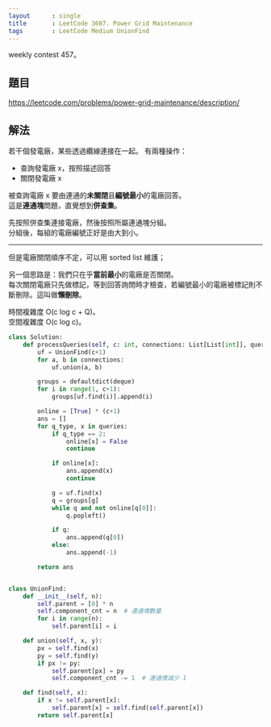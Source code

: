```yaml
---
layout      : single
title       : LeetCode 3607. Power Grid Maintenance
tags        : LeetCode Medium UnionFind
---
```

weekly contest 457。

## 題目

<https://leetcode.com/problems/power-grid-maintenance/description/>

## 解法

若干個發電廠，某些透過纜線連接在一起。
有兩種操作：  

- 查詢發電廠 x，按照描述回答  
- 關閉發電廠 x  

被查詢電廠 x 要由連通的**未關閉**且**編號最小**的電廠回答。  
這是**連通塊**問題，直覺想到**併查集**。  

先按照併查集連接電廠，然後按照所屬連通塊分組。  
分組後，每組的電廠編號正好是由大到小。  

---

但是電廠關閉順序不定，可以用 sorted list 維護；  

另一個思路是：我們只在乎**當前最小**的電廠是否關閉。  
每次關閉電廠只先做標記，等到回答詢問時才檢查，若編號最小的電廠被標記則不斷刪除。這叫做**懶刪除**。  

時間複雜度 O(c log c + Q)。  
空間複雜度 O(c log c)。  

```python
class Solution:
    def processQueries(self, c: int, connections: List[List[int]], queries: List[List[int]]) -> List[int]:
        uf = UnionFind(c+1)
        for a, b in connections:
            uf.union(a, b)

        groups = defaultdict(deque)
        for i in range(1, c+1):
            groups[uf.find(i)].append(i)

        online = [True] * (c+1)
        ans = []
        for q_type, x in queries:
            if q_type == 2:
                online[x] = False
                continue

            if online[x]:
                ans.append(x)
                continue

            g = uf.find(x)
            q = groups[g]
            while q and not online[q[0]]:
                q.popleft()

            if q:
                ans.append(q[0])
            else:
                ans.append(-1)

        return ans


class UnionFind:
    def __init__(self, n):
        self.parent = [0] * n
        self.component_cnt = n  # 連通塊數量
        for i in range(n):
            self.parent[i] = i

    def union(self, x, y):
        px = self.find(x)
        py = self.find(y)
        if px != py:
            self.parent[px] = py
            self.component_cnt -= 1  # 連通塊減少 1

    def find(self, x):
        if x != self.parent[x]:
            self.parent[x] = self.find(self.parent[x])
        return self.parent[x]
```
